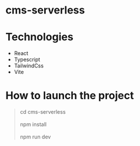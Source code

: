 # cms-serverless

# Technologies
<ul>
    <li>React</li>
    <li>Typescript</li>
    <li>TailwindCss</li>
    <li>Vite</li>
</ul>

# How to launch the project
> cd cms-serverless <br /> <br />
> npm install <br /> <br />
> npm run dev
